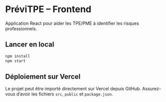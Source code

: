 
# PréviTPE – Frontend

Application React pour aider les TPE/PME à identifier les risques professionnels.

## Lancer en local

```bash
npm install
npm start
```

## Déploiement sur Vercel

Le projet peut être importé directement sur Vercel depuis GitHub.
Assurez-vous d’avoir les fichiers `src`, `public` et `package.json`.
